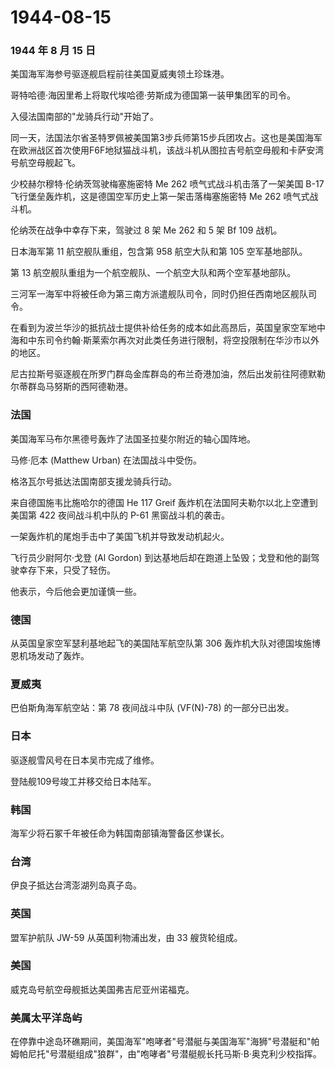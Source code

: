 # 1944-08-15

### 1944 年 8 月 15 日

美国海军海参号驱逐舰启程前往美国夏威夷领土珍珠港。

哥特哈德·海因里希上将取代埃哈德·劳斯成为德国第一装甲集团军的司令。

入侵法国南部的"龙骑兵行动"开始了。

同一天，法国法尔省圣特罗佩被美国第3步兵师第15步兵团攻占。这也是美国海军在欧洲战区首次使用F6F地狱猫战斗机，该战斗机从图拉吉号航空母舰和卡萨安湾号航空母舰起飞。

少校赫尔穆特·伦纳茨驾驶梅塞施密特 Me 262 喷气式战斗机击落了一架美国 B-17
飞行堡垒轰炸机，这是德国空军历史上第一架击落梅塞施密特 Me 262
喷气式战斗机。

伦纳茨在战争中幸存下来，驾驶过 8 架 Me 262 和 5 架 Bf 109 战机。

日本海军第 11 航空舰队重组，包含第 958 航空大队和第 105 空军基地部队。

第 13 航空舰队重组为一个航空舰队、一个航空大队和两个空军基地部队。

三河军一海军中将被任命为第三南方派遣舰队司令，同时仍担任西南地区舰队司令。

在看到为波兰华沙的抵抗战士提供补给任务的成本如此高昂后，英国皇家空军地中海和中东司令约翰·斯莱索尔再次对此类任务进行限制，将空投限制在华沙市以外的地区。

尼古拉斯号驱逐舰在所罗门群岛金库群岛的布兰奇港加油，然后出发前往阿德默勒尔蒂群岛马努斯的西阿德勒港。

### 法国

美国海军马布尔黑德号轰炸了法国圣拉斐尔附近的轴心国阵地。

马修·厄本 (Matthew Urban) 在法国战斗中受伤。

格洛瓦尔号抵达法国南部支援龙骑兵行动。

来自德国施韦比施哈尔的德国 He 117 Greif
轰炸机在法国阿夫勒尔以北上空遭到美国第 422 夜间战斗机中队的 P-61
黑窗战斗机的袭击。

一架轰炸机的尾炮手击中了美国飞机并导致发动机起火。

飞行员少尉阿尔·戈登 (Al Gordon)
到达基地后却在跑道上坠毁；戈登和他的副驾驶幸存下来，只受了轻伤。

他表示，今后他会更加谨慎一些。

### 德国

从英国皇家空军瑟利基地起飞的美国陆军航空队第 306
轰炸机大队对德国埃施博恩机场发动了轰炸。

### 夏威夷

巴伯斯角海军航空站：第 78 夜间战斗中队 (VF(N)-78) 的一部分已出发。

### 日本

驱逐舰雪风号在日本吴市完成了维修。

登陆舰109号竣工并移交给日本陆军。

### 韩国

海军少将石冢千年被任命为韩国南部镇海警备区参谋长。

### 台湾

伊良子抵达台湾澎湖列岛真子岛。

### 英国

盟军护航队 JW-59 从英国利物浦出发，由 33 艘货轮组成。

### 美国

威克岛号航空母舰抵达美国弗吉尼亚州诺福克。

### 美属太平洋岛屿

在停靠中途岛环礁期间，美国海军"咆哮者"号潜艇与美国海军"海狮"号潜艇和"帕姆帕尼托"号潜艇组成"狼群"，由"咆哮者"号潜艇舰长托马斯·B·奥克利少校指挥。